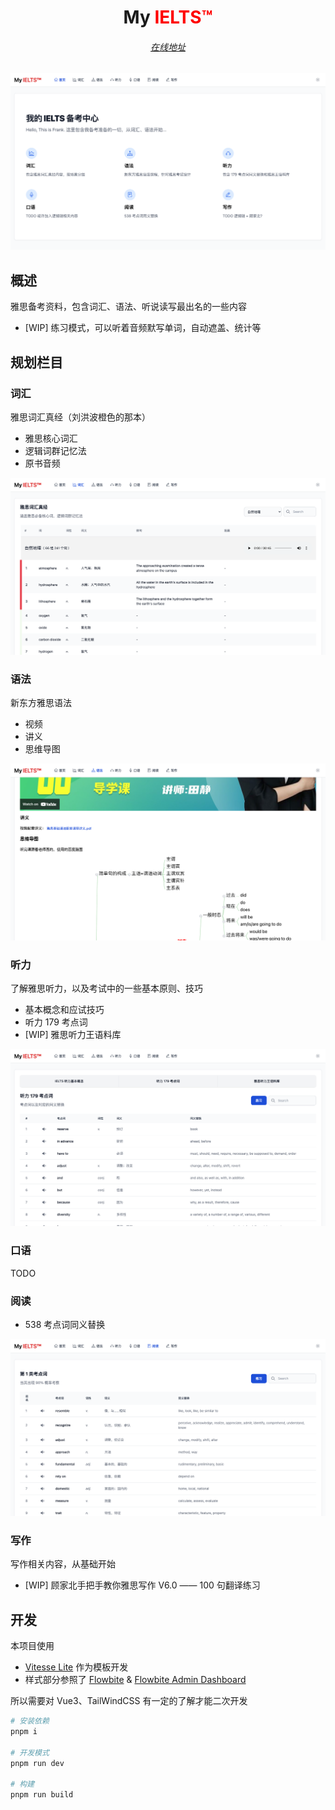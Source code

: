 <h1 align='center'>
  My <span style="color: red; font-weight: bold;">IELTS™</span>
</h1>

<h6 align='center'>
<a href="https://hefengxian.github.io/my-ielts/#/">在线地址</a>
</h6>

![Home](public/screenshot/screenshot-home.png)


## 概述

雅思备考资料，包含词汇、语法、听说读写最出名的一些内容

- [WIP] 练习模式，可以听着音频默写单词，自动遮盖、统计等

## 规划栏目

### 词汇

雅思词汇真经（刘洪波橙色的那本）

- 雅思核心词汇
- 逻辑词群记忆法
- 原书音频

![Home](public/screenshot/screenshot-vocabulary.png)

### 语法

新东方雅思语法

- 视频
- 讲义
- 思维导图

![Home](public/screenshot/screenshot-grammar.png)

### 听力

了解雅思听力，以及考试中的一些基本原则、技巧

- 基本概念和应试技巧
- 听力 179 考点词
- [WIP] 雅思听力王语料库

![Home](public/screenshot/screenshot-listening.png)

### 口语

TODO

### 阅读

- 538 考点词同义替换

![Home](public/screenshot/screenshot-reading.png)


### 写作

写作相关内容，从基础开始

- [WIP] 顾家北手把手教你雅思写作 V6.0 —— 100 句翻译练习

## 开发

本项目使用

- [Vitesse Lite](https://github.com/antfu/vitesse-lite) 作为模板开发
- 样式部分参照了 [Flowbite](https://github.com/themesberg/flowbite) & [Flowbite Admin Dashboard](https://flowbite-admin-dashboard.vercel.app)

所以需要对 Vue3、TailWindCSS 有一定的了解才能二次开发

```bash
# 安装依赖
pnpm i

# 开发模式
pnpm run dev

# 构建
pnpm run build
```
